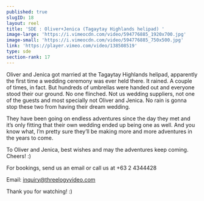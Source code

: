 ```yaml
---
published: true
slugID: 18
layout: reel
title: 'SDE : Oliver+Jenica (Tagaytay Highlands helipad) '
image-large: 'https://i.vimeocdn.com/video/594776885_1920x700.jpg'
image-small: 'https://i.vimeocdn.com/video/594776885_750x500.jpg'
link: 'https://player.vimeo.com/video/138508519'
type: sde
section-rank: 17
---
```

Oliver and Jenica got married at the Tagaytay Highlands helipad, apparently the first time a wedding ceremony was ever held there. It rained. A couple of times, in fact. But hundreds of umbrellas were handed out and everyone stood their our ground. No one flinched. Not us wedding suppliers, not one of the guests and most specially not Oliver and Jenica. No rain is gonna stop these two from having their dream wedding.

They have been going on endless adventures since the day they met and it’s only fitting that their own wedding ended up being one as well. And you know what, I’m pretty sure they’ll be making more and more adventures in the years to come.

To Oliver and Jenica, best wishes and may the adventures keep coming. Cheers! :)

For bookings, send us an email or call us at +63 2 4344428

Email: inquiry@threelogyvideo.com

Thank you for watching! :)
